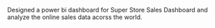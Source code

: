 Designed a power bi dashboard for Super Store Sales Dashboard and analyze the online sales data acorss the world.
